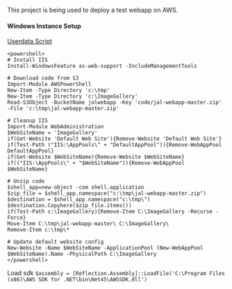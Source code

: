 This project is being used to deploy a test webapp on AWS.

#### Windows Instance Setup

[Userdata Script](userdata.ps1)

```posh
<powershell>
# Install IIS
Install-WindowsFeature as-web-support -IncludeManagementTools

# Download code from S3
Import-Module AWSPowerShell
New-Item -Type Directory 'c:\tmp'
New-Item -Type Directory 'c:\ImageGallery'
Read-S3Object -BucketName jalwebapp -Key 'code/jal-webapp-master.zip' -File 'c:\tmp\jal-webapp-master.zip'

# Cleanup IIS
Import-Module WebAdministration
$WebSiteName = 'ImageGallery'
if(Get-Website 'Default Web Site'){Remove-Website 'Default Web Site'}
if(Test-Path ("IIS:\AppPools\" + "DefaultAppPool")){Remove-WebAppPool DefaultAppPool}
if(Get-Website $WebSiteName){Remove-Website $WebSiteName}
if(("IIS:\AppPools\" + "$WebSiteName")){Remove-WebAppPool $WebSiteName}

# Unzip code
$shell_app=new-object -com shell.application
$zip_file = $shell_app.namespace("c:\tmp\jal-webapp-master.zip")
$destination = $shell_app.namespace("c:\tmp\")
$destination.Copyhere($zip_file.items())
if(Test-Path c:\ImageGallery){Remove-Item C:\ImageGallery -Recurse -Force}
Move-Item C:\tmp\jal-webapp-master\ C:\ImageGallery\
Remove-Item c:\tmp\*

# Update default website config
New-Website -Name $WebSiteName -ApplicationPool (New-WebAppPool $WebSiteName).Name -PhysicalPath C:\ImageGallery
</powershell>
```
Load sdk `$assembly = [Reflection.Assembly]::LoadFile('C:\Program Files (x86)\AWS SDK for .NET\bin\Net45\AWSSDK.dll')`
